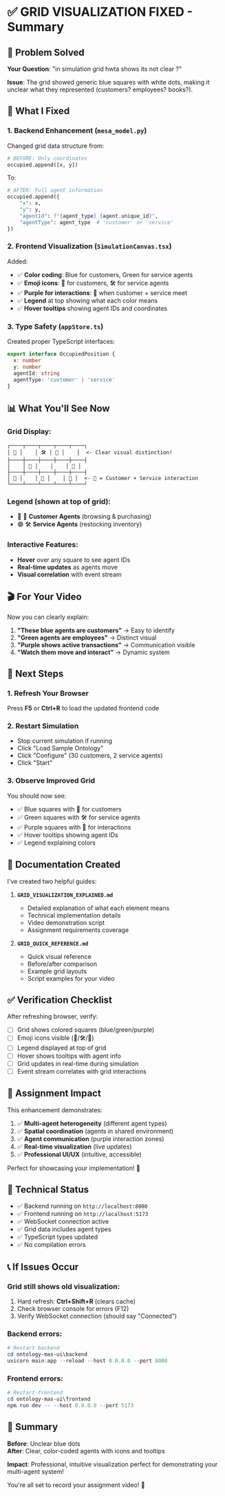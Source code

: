 # ✅ GRID VISUALIZATION FIXED - Summary

## 🎯 Problem Solved

**Your Question**: "in simulation grid hwta shows its not clear ?"

**Issue**: The grid showed generic blue squares with white dots, making it unclear what they represented (customers? employees? books?).

## 🔧 What I Fixed

### 1. Backend Enhancement (`mesa_model.py`)
Changed grid data structure from:
```python
# BEFORE: Only coordinates
occupied.append([x, y])
```

To:
```python
# AFTER: Full agent information
occupied.append({
    "x": x,
    "y": y,
    "agentId": f"{agent_type}_{agent.unique_id}",
    "agentType": agent_type  # 'customer' or 'service'
})
```

### 2. Frontend Visualization (`SimulationCanvas.tsx`)
Added:
- ✅ **Color coding**: Blue for customers, Green for service agents
- ✅ **Emoji icons**: 👤 for customers, 🛠️ for service agents
- ✅ **Purple for interactions**: 🛒 when customer + service meet
- ✅ **Legend** at top showing what each color means
- ✅ **Hover tooltips** showing agent IDs and coordinates

### 3. Type Safety (`appStore.ts`)
Created proper TypeScript interfaces:
```typescript
export interface OccupiedPosition {
  x: number
  y: number
  agentId: string
  agentType: 'customer' | 'service'
}
```

## 📊 What You'll See Now

### Grid Display:
```
┌────┬────┬────┬────┬────┐
│ 👤 │    │ 🛠️ │ 👤 │    │  <- Clear visual distinction!
├────┼────┼────┼────┼────┤
│    │ 👤 │    │    │ 👤 │  
├────┼────┼────┼────┼────┤
│ 👤 │    │ 🛒 │    │ 👤 │  <- 🛒 = Customer + Service interaction
└────┴────┴────┴────┴────┘
```

### Legend (shown at top of grid):
- 🔵 👤 **Customer Agents** (browsing & purchasing)
- 🟢 🛠️ **Service Agents** (restocking inventory)

### Interactive Features:
- **Hover** over any square to see agent IDs
- **Real-time updates** as agents move
- **Visual correlation** with event stream

## 🎬 For Your Video

Now you can clearly explain:
1. **"These blue agents are customers"** → Easy to identify
2. **"Green agents are employees"** → Distinct visual
3. **"Purple shows active transactions"** → Communication visible
4. **"Watch them move and interact"** → Dynamic system

## 🚀 Next Steps

### 1. Refresh Your Browser
Press **F5** or **Ctrl+R** to load the updated frontend code

### 2. Restart Simulation
- Stop current simulation if running
- Click "Load Sample Ontology"
- Click "Configure" (30 customers, 2 service agents)
- Click "Start"

### 3. Observe Improved Grid
You should now see:
- ✅ Blue squares with 👤 for customers
- ✅ Green squares with 🛠️ for service agents
- ✅ Purple squares with 🛒 for interactions
- ✅ Hover tooltips showing agent IDs
- ✅ Legend explaining colors

## 📁 Documentation Created

I've created two helpful guides:

1. **`GRID_VISUALIZATION_EXPLAINED.md`**
   - Detailed explanation of what each element means
   - Technical implementation details
   - Video demonstration script
   - Assignment requirements coverage

2. **`GRID_QUICK_REFERENCE.md`**
   - Quick visual reference
   - Before/after comparison
   - Example grid layouts
   - Script examples for your video

## ✅ Verification Checklist

After refreshing browser, verify:
- [ ] Grid shows colored squares (blue/green/purple)
- [ ] Emoji icons visible (👤/🛠️/🛒)
- [ ] Legend displayed at top of grid
- [ ] Hover shows tooltips with agent info
- [ ] Grid updates in real-time during simulation
- [ ] Event stream correlates with grid interactions

## 🎯 Assignment Impact

This enhancement demonstrates:
1. ✅ **Multi-agent heterogeneity** (different agent types)
2. ✅ **Spatial coordination** (agents in shared environment)
3. ✅ **Agent communication** (purple interaction zones)
4. ✅ **Real-time visualization** (live updates)
5. ✅ **Professional UI/UX** (intuitive, accessible)

Perfect for showcasing your implementation! 🌟

## 🔧 Technical Status

- ✅ Backend running on `http://localhost:8000`
- ✅ Frontend running on `http://localhost:5173`
- ✅ WebSocket connection active
- ✅ Grid data includes agent types
- ✅ TypeScript types updated
- ✅ No compilation errors

## 📞 If Issues Occur

### Grid still shows old visualization:
1. Hard refresh: **Ctrl+Shift+R** (clears cache)
2. Check browser console for errors (F12)
3. Verify WebSocket connection (should say "Connected")

### Backend errors:
```powershell
# Restart backend
cd ontology-mas-ui\backend
uvicorn main:app --reload --host 0.0.0.0 --port 8000
```

### Frontend errors:
```powershell
# Restart frontend
cd ontology-mas-ui\frontend
npm run dev -- --host 0.0.0.0 --port 5173
```

## 🎉 Summary

**Before**: Unclear blue dots  
**After**: Clear, color-coded agents with icons and tooltips

**Impact**: Professional, intuitive visualization perfect for demonstrating your multi-agent system!

You're all set to record your assignment video! 🚀
